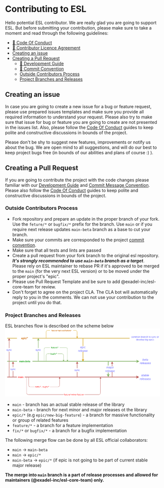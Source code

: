 # Contributing to ESL

Hello potential ESL contributor. We are really glad you are going to support ESL.
But before submitting your contribution, please make sure to take a moment and read through the following guidelines:
  - [🔗 Code Of Conduct](https://github.com/exadel-inc/esl/blob/HEAD/CODE_OF_CONDUCT.md)
  - [🔗 Contributor Licence Agreement](https://github.com/exadel-inc/esl/blob/HEAD/CLA.md)  
  - [Creating an issue](#creating-an-issue)
  - [Creating a Pull Request](#creating-a-pull-request)
    - [🔗 Development Guide](https://github.com/exadel-inc/esl/blob/HEAD/docs/DEVELOPMENT.md)
    - [🔗 Commit Convention](https://github.com/exadel-inc/esl/blob/HEAD/docs/COMMIT_CONVENTION.md)
    - [Outside Contributors Process](#outside-contributors-process) 
    - [Project Branches and Releases](#project-branches-and-releases)  
    
##  Creating an issue

In case you are going to create a new issue for a bug or feature request, 
please use prepared issues templates and make sure you provide all required information
to understand your request. 
Please also try to make sure that issue for bug or feature you are going to create are not presented in the issues list.
Also, please follow the [Code Of Conduct](https://github.com/exadel-inc/esl/blob/HEAD/CODE_OF_CONDUCT.md) guides 
to keep polite and constructive discussions in bounds of the project.


Please don't be shy to suggest new features, improvements or notify us about the bug. 
We are open mind to all suggestions, and will do our best to keep project bugs free 
(in bounds of our abilities and plans of course :) ).

## Creating a Pull Request

If you are going to contribute the project with the code changes please familiar with our 
[Development Guide](https://github.com/exadel-inc/esl/blob/HEAD/docs/DEVELOPMENT.md) and 
[Commit Message Convention](https://github.com/exadel-inc/esl/blob/HEAD/docs/COMMIT_CONVENTION.md).
Please also follow the [Code Of Conduct](https://github.com/exadel-inc/esl/blob/HEAD/CODE_OF_CONDUCT.md) guides 
to keep polite and constructive discussions in bounds of the project.

### Outside Contributors Process

- Fork repository and prepare an update in the proper branch of your fork. 
  Use the `feture/*` or `bugfix/*` prefix for the branch. 
  Use `main` or if you require next release updates `main-beta` branch as a base to cut your branch.
- Make sure your commits are corresponded to the project 
  [commit convention](https://github.com/exadel-inc/esl/blob/HEAD/docs/COMMIT_CONVENTION.md).
- Make sure that all tests and lints are passed
- Create a pull request from your fork branch to the original esl repository.  
  _**It's strongly recommended to use `main-beta` branch as a target**_.  
  Please rely on ESL maintainer to rebase PR if it's approved to be merged to the `main` (for 
  the very next ESL version) or to be moved under the proper project's "epic".
- Please use Pull Request Template and be sure to add @exadel-inc/esl-core-team for review.
- Don't forget to agree on the project CLA. The CLA bot will automatically reply to you in the comments. 
  We can not use your contribution to the project until you do that.

### Project Branches and Releases

ESL branches flow is described on the scheme below
![branches flow](./docs/images/branches-process.png)

- `main` - branch has an actual stable release of the library
- `main-beta` - branch for next minor and major releases ot the library
- `epic/*` (e.g `epic/new-big-feature`) - a branch for massive functionality or group of related features
- `feature/*` - a branch for a feature implementation
- `fix/*` or `bugfix/*` - a branch for a bugfix implementation

The following merge flow can be done by all ESL official collaborators:
- `main` -> `main-beta`
- `main` -> `epic/*`
- `main-beta` -> `epic/*` (if epic is not going to be part of current stable major release)

**The merge into `main` branch is a part of release processes and allowed for maintainers (@exadel-inc/esl-core-team) only.**
